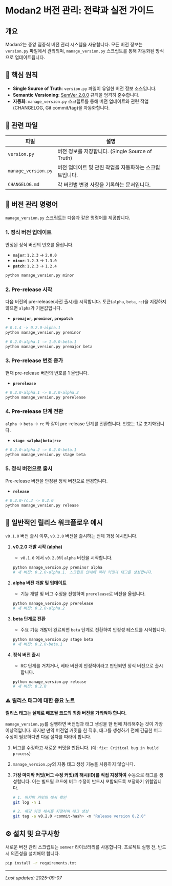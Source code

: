 # Modan2 버전 관리: 전략과 실전 가이드

## 개요

Modan2는 중앙 집중식 버전 관리 시스템을 사용합니다. 모든 버전 정보는 `version.py` 파일에서 관리되며, `manage_version.py` 스크립트를 통해 자동화된 방식으로 업데이트됩니다.

## 🎯 핵심 원칙

- **Single Source of Truth**: `version.py` 파일이 유일한 버전 정보 소스입니다.
- **Semantic Versioning**: [SemVer 2.0.0](https://semver.org/) 규칙을 엄격히 준수합니다.
- **자동화**: `manage_version.py` 스크립트를 통해 버전 업데이트와 관련 작업(CHANGELOG, Git commit/tag)을 자동화합니다.

## 📁 관련 파일

| 파일 | 설명 |
|--------------------|------------------------------------------------|
| `version.py` | 버전 정보를 저장합니다. (Single Source of Truth) |
| `manage_version.py` | 버전 업데이트 및 관련 작업을 자동화하는 스크립트입니다. |
| `CHANGELOG.md` | 각 버전별 변경 사항을 기록하는 문서입니다. |

## 🔧 버전 관리 명령어

`manage_version.py` 스크립트는 다음과 같은 명령어를 제공합니다.

### 1. 정식 버전 업데이트

안정된 정식 버전의 번호를 올립니다.

- **`major`**: `1.2.3` -> `2.0.0`
- **`minor`**: `1.2.3` -> `1.3.0`
- **`patch`**: `1.2.3` -> `1.2.4`

```bash
python manage_version.py minor
```

### 2. Pre-release 시작

다음 버전의 pre-release(사전 출시)를 시작합니다. 토큰(`alpha`, `beta`, `rc`)을 지정하지 않으면 `alpha`가 기본값입니다.

- **`premajor`, `preminor`, `prepatch`**

```bash
# 0.1.4 -> 0.2.0-alpha.1
python manage_version.py preminor

# 0.2.0-alpha.1 -> 1.0.0-beta.1
python manage_version.py premajor beta
```

### 3. Pre-release 번호 증가

현재 pre-release 버전의 번호를 1 올립니다.

- **`prerelease`**

```bash
# 0.2.0-alpha.1 -> 0.2.0-alpha.2
python manage_version.py prerelease
```

### 4. Pre-release 단계 전환

`alpha` -> `beta` -> `rc` 와 같이 pre-release 단계를 전환합니다. 번호는 1로 초기화됩니다.

- **`stage <alpha|beta|rc>`**

```bash
# 0.2.0-alpha.2 -> 0.2.0-beta.1
python manage_version.py stage beta
```

### 5. 정식 버전으로 출시

Pre-release 버전을 안정된 정식 버전으로 변경합니다.

- **`release`**

```bash
# 0.2.0-rc.3 -> 0.2.0
python manage_version.py release
```

## 🚀 일반적인 릴리스 워크플로우 예시

`v0.1.0` 버전 출시 이후, `v0.2.0` 버전을 출시하는 전체 과정 예시입니다.

1.  **v0.2.0 개발 시작 (alpha)**
    - `v0.1.0` 에서 `v0.2.0`의 `alpha` 버전을 시작합니다.
    ```bash
    python manage_version.py preminor alpha
    # 새 버전: 0.2.0-alpha.1. 스크립트 안내에 따라 커밋과 태그를 생성합니다.
    ```

2.  **alpha 버전 개발 및 업데이트**
    - 기능 개발 및 버그 수정을 진행하며 `prerelease`로 버전을 올립니다.
    ```bash
    python manage_version.py prerelease
    # 새 버전: 0.2.0-alpha.2
    ```

3.  **beta 단계로 전환**
    - 주요 기능 개발이 완료되면 `beta` 단계로 전환하여 안정성 테스트를 시작합니다.
    ```bash
    python manage_version.py stage beta
    # 새 버전: 0.2.0-beta.1
    ```

4.  **정식 버전 출시**
    - RC 단계를 거치거나, 베타 버전이 안정적이라고 판단되면 정식 버전으로 출시합니다.
    ```bash
    python manage_version.py release
    # 새 버전: 0.2.0
    ```

### ⚠️ 릴리스 태그에 대한 중요 노트

**릴리스 태그는 실제로 배포될 코드의 최종 버전을 가리켜야 합니다.**

`manage_version.py`를 실행하면 버전업과 태그 생성을 한 번에 처리해주는 것이 가장 이상적입니다. 하지만 만약 버전업 커밋을 한 직후, 태그를 생성하기 전에 긴급한 버그 수정이 필요하다면 다음 절차를 따라야 합니다.

1.  버그를 수정하고 새로운 커밋을 만듭니다. (예: `fix: Critical bug in build process`)
2.  `manage_version.py`의 자동 태그 생성 기능을 사용하지 않습니다.
3.  **가장 마지막 커밋(버그 수정 커밋)의 해시(ID)를 직접 지정하여** 수동으로 태그를 생성합니다. 이는 빌드될 코드에 버그 수정이 반드시 포함되도록 보장하기 위함입니다.

    ```bash
    # 1. 마지막 커밋의 해시 확인
    git log -n 1

    # 2. 해당 커밋 해시를 지정하여 태그 생성
    git tag -a v0.2.0 <commit-hash> -m "Release version 0.2.0"
    ```

## ⚙️ 설치 및 요구사항

새로운 버전 관리 스크립트는 `semver` 라이브러리를 사용합니다. 프로젝트 실행 전, 반드시 의존성을 설치해야 합니다.

```bash
pip install -r requirements.txt
```

---
*Last updated: 2025-09-07*
